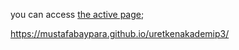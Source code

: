 you can access [the active page](https://mustafabaypara.github.io/uretkenakademip3/);  

https://mustafabaypara.github.io/uretkenakademip3/  
  
